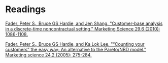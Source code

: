# Readings

[Fader, Peter S., Bruce GS Hardie, and Jen Shang. "Customer-base analysis in a discrete-time noncontractual setting." Marketing Science 29.6 (2010): 1086-1108.](https://doi.org/10.1287/mksc.1100.0580)

[Fader, Peter S., Bruce GS Hardie, and Ka Lok Lee. "“Counting your customers” the easy way: An alternative to the Pareto/NBD model." Marketing science 24.2 (2005): 275-284.](http://brucehardie.com/papers/018/fader_et_al_mksc_05.pdf)

